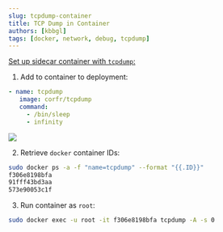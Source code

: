 ```yaml
---
slug: tcpdump-container
title: TCP Dump in Container
authors: [kbbgl]
tags: [docker, network, debug, tcpdump]
---
```


[Set up sidecar container with `tcpdump`:](https://developers.redhat.com/blog/2019/02/27/sidecars-analyze-debug-network-traffic-kubernetes-pod/)

1) Add to container to deployment:

```yml
- name: tcpdump
   image: corfr/tcpdump
   command:
     - /bin/sleep
     - infinity
```

![](https://developers.redhat.com/blog/wp-content/uploads/2019/02/Screenshot-2019-02-20-at-09.17.56.png)

2) Retrieve `docker` container IDs:

```bash
sudo docker ps -a -f "name=tcpdump" --format "{{.ID}}"
f306e8198bfa
91fff43bd3aa
573e90053c1f
```

3) Run container as `root`:

```bash
sudo docker exec -u root -it f306e8198bfa tcpdump -A -s 0
```
